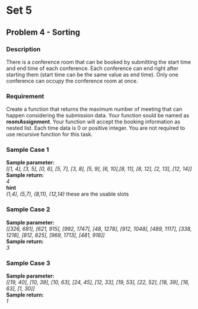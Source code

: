 # Set 5
## Problem 4 - Sorting
### Description
There is a conference room that can be booked by submitting the start time and end time of each conference. Each conference can end right after starting them (start time can be the same value as end time). Only one conference can occupy the conference room at once.
### Requirement
Create a function that returns the maximum number of meeting that can happen considering the submission data. Your function sould be named as <b>roomAssignment</b>. Your function will accept the booking information as nested list. Each time data is 0 or positive integer. You are not required to use recursive function for this task.

### Sample Case 1
<b>Sample parameter:</b><br>
<i>
[[1, 4], [3, 5], [0, 6], [5, 7], [3, 8], [5, 9], [6, 10],[8, 11], [8, 12], [2, 13], [12, 14]]</i>
<br>
<b>Sample return:</b><br>
<i>
4<br>
</i>
<b>hint</b><br>
<i>(1,4), (5,7), (8,11), (12,14)</i> these are the usable slots

### Sample Case 2
<b>Sample parameter:</b><br>
<i>
[[326, 681], [621, 915], [992, 1747], [48, 1278], [912, 1048], [489, 1117], [338, 1218], [812, 825], [969, 1713], [481, 916]]
</i>
<br>
<b>Sample return:</b><br>
<i>
3<br>
</i>

### Sample Case 3
<b>Sample parameter:</b><br>
<i>
[[19, 40], [10, 39], [10, 63], [24, 45], [12, 33], [19, 53], [22, 52], [18, 39], [16, 63], [1, 30]]
</i>
<br>
<b>Sample return:</b><br>
<i>
1<br>
</i>
